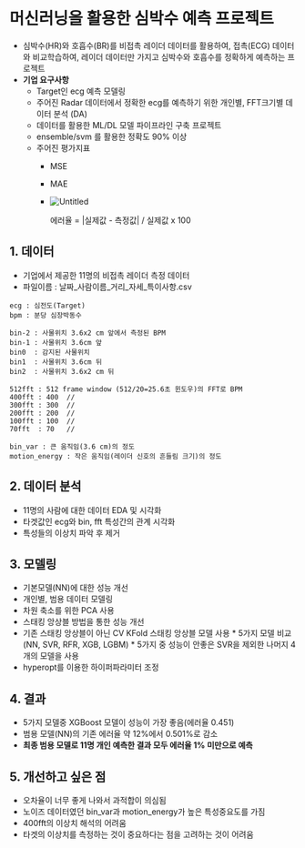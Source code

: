 # 머신러닝을 활용한 심박수 예측 프로젝트

* 심박수(HR)와 호흡수(BR)를 비접촉 레이더 데이터를 활용하여, 접촉(ECG) 데이터와 비교학습하여, 레이더 데이터만 가지고 심박수와 호흡수를 정확하게 예측하는 프로젝트
* **기업 요구사항**  
  * Target인 ecg 예측 모델링  
  * 주어진 Radar 데이터에서 정확한 ecg를 예측하기 위한 개인별, FFT크기별 데이터 분석 (DA)  
  * 데이터를 활용한 ML/DL 모델 파이프라인 구축 프로젝트
  * ensemble/svm 를 활용한 정확도 90% 이상
  * 주어진 평가지표  
    * MSE
    * MAE
  
    * ![Untitled](https://user-images.githubusercontent.com/86766081/163770911-03c3b82d-f92e-4d20-8a6d-e073986db5fe.png)
    
      에러율 = |실제값 - 측정값| / 실제값 x 100  
   
## 1. 데이터

   * 기업에서 제공한 11명의 비접촉 레이더 측정 데이터 
   * 파일이름 : 날짜_사람이름_거리_자세_특이사항.csv  
    
    ecg : 심전도(Target)
    bpm : 분당 심장박동수

    bin-2 : 사물위치 3.6x2 cm 앞에서 측정된 BPM
    bin-1 : 사물위치 3.6cm 앞
    bin0  : 감지된 사물위치
    bin1  : 사물위치 3.6cm 뒤
    bin2  : 사물위치 3.6x2 cm 뒤
    
    512fft : 512 frame window (512/20=25.6초 윈도우)의 FFT로 BPM
    400fft : 400  //
    300fft : 300  //
    200fft : 200  //
    100fft : 100  //
    70fft  : 70   //

    bin_var : 큰 움직임(3.6 cm)의 정도
    motion_energy : 작은 움직임(레이더 신호의 흔들림 크기)의 정도
    
## 2. 데이터 분석
   * 11명의 사람에 대한 데이터 EDA 및 시각화
   * 타겟값인 ecg와 bin, fft 특성간의 관계 시각화
   * 특성들의 이상치 파악 후 제거
   
## 3. 모델링
   * 기본모델(NN)에 대한 성능 개선
   * 개인별, 범용 데이터 모델링
   * 차원 축소를 위한 PCA 사용
   * 스태킹 앙상블 방법을 통한 성능 개선
   * 기존 스태킹 앙상블이 아닌 CV KFold 스태킹 앙상블 모델 사용
    * 5가지 모델 비교(NN, SVR, RFR, XGB, LGBM)
    * 5가지 중 성능이 안좋은 SVR을 제외한 나머지 4개의 모델을 사용
   * hyperopt를 이용한 하이퍼파라미터 조정
   
## 4. 결과
   * 5가지 모델중 XGBoost 모델이 성능이 가장 좋음(에러율 0.451)
   * 범용 모델(NN)의 기존 에러율 약 12%에서 0.501%로 감소
   * **최종 범용 모델로 11명 개인 예측한 결과 모두 에러율 1% 미만으로 예측**
   
## 5. 개선하고 싶은 점
   * 오차율이 너무 좋게 나와서 과적합이 의심됨
   * 노이즈 데이터였던 bin_var과 motion_energy가 높은 특성중요도를 가짐
   * 400fft의 이상치 해석의 어려움
   * 타겟의 이상치를 측정하는 것이 중요하다는 점을 고려하는 것이 어려움
